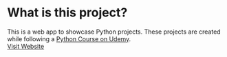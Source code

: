 # What is this project?
This is a web app to showcase Python projects. These projects are created
while following a
[Python Course on Udemy](https://www.udemy.com/course/the-python-mega-course).<br>
[Visit Website](https://kotsu-portfolio.streamlit.app)
